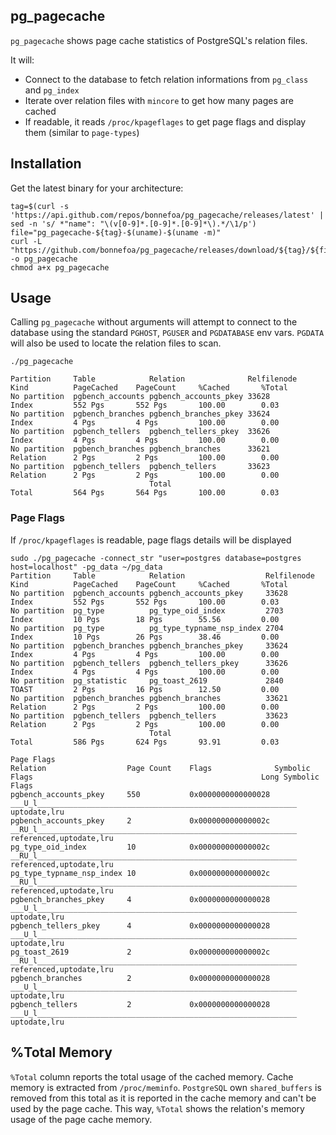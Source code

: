 ## pg_pagecache

`pg_pagecache` shows page cache statistics of PostgreSQL's relation files.

It will:
- Connect to the database to fetch relation informations from `pg_class` and `pg_index`
- Iterate over relation files with `mincore` to get how many pages are cached
- If readable, it reads `/proc/kpageflages` to get page flags and display them (similar to `page-types`)

## Installation

Get the latest binary for your architecture:
```
tag=$(curl -s 'https://api.github.com/repos/bonnefoa/pg_pagecache/releases/latest' | sed -n 's/ *"name": "\(v[0-9]*.[0-9]*.[0-9]*\).*/\1/p')
file="pg_pagecache-${tag}-$(uname)-$(uname -m)"
curl -L "https://github.com/bonnefoa/pg_pagecache/releases/download/${tag}/${file}" -o pg_pagecache
chmod a+x pg_pagecache
```

## Usage

Calling `pg_pagecache` without arguments will attempt to connect to the database using the standard `PGHOST`, `PGUSER` and `PGDATABASE` env vars.
`PGDATA` will also be used to locate the relation files to scan.

```
./pg_pagecache

Partition     Table            Relation              Relfilenode   Kind          PageCached    PageCount     %Cached       %Total
No partition  pgbench_accounts pgbench_accounts_pkey 33628         Index         552 Pgs       552 Pgs       100.00        0.03
No partition  pgbench_branches pgbench_branches_pkey 33624         Index         4 Pgs         4 Pgs         100.00        0.00
No partition  pgbench_tellers  pgbench_tellers_pkey  33626         Index         4 Pgs         4 Pgs         100.00        0.00
No partition  pgbench_branches pgbench_branches      33621         Relation      2 Pgs         2 Pgs         100.00        0.00
No partition  pgbench_tellers  pgbench_tellers       33623         Relation      2 Pgs         2 Pgs         100.00        0.00
                               Total                               Total         564 Pgs       564 Pgs       100.00        0.03
```

### Page Flags

If `/proc/kpageflages` is readable, page flags details will be displayed

```
sudo ./pg_pagecache -connect_str "user=postgres database=postgres host=localhost" -pg_data ~/pg_data
Partition     Table            Relation                  Relfilenode   Kind          PageCached    PageCount     %Cached       %Total
No partition  pgbench_accounts pgbench_accounts_pkey     33628         Index         552 Pgs       552 Pgs       100.00        0.03
No partition  pg_type          pg_type_oid_index         2703          Index         10 Pgs        18 Pgs        55.56         0.00
No partition  pg_type          pg_type_typname_nsp_index 2704          Index         10 Pgs        26 Pgs        38.46         0.00
No partition  pgbench_branches pgbench_branches_pkey     33624         Index         4 Pgs         4 Pgs         100.00        0.00
No partition  pgbench_tellers  pgbench_tellers_pkey      33626         Index         4 Pgs         4 Pgs         100.00        0.00
No partition  pg_statistic     pg_toast_2619             2840          TOAST         2 Pgs         16 Pgs        12.50         0.00
No partition  pgbench_branches pgbench_branches          33621         Relation      2 Pgs         2 Pgs         100.00        0.00
No partition  pgbench_tellers  pgbench_tellers           33623         Relation      2 Pgs         2 Pgs         100.00        0.00
                               Total                                   Total         586 Pgs       624 Pgs       93.91         0.03

Page Flags
Relation                  Page Count    Flags              Symbolic Flags                                                   Long Symbolic Flags
pgbench_accounts_pkey     550           0x0000000000000028 ___U_l__________________________________________________________ uptodate,lru
pgbench_accounts_pkey     2             0x000000000000002c __RU_l__________________________________________________________ referenced,uptodate,lru
pg_type_oid_index         10            0x000000000000002c __RU_l__________________________________________________________ referenced,uptodate,lru
pg_type_typname_nsp_index 10            0x000000000000002c __RU_l__________________________________________________________ referenced,uptodate,lru
pgbench_branches_pkey     4             0x0000000000000028 ___U_l__________________________________________________________ uptodate,lru
pgbench_tellers_pkey      4             0x0000000000000028 ___U_l__________________________________________________________ uptodate,lru
pg_toast_2619             2             0x000000000000002c __RU_l__________________________________________________________ referenced,uptodate,lru
pgbench_branches          2             0x0000000000000028 ___U_l__________________________________________________________ uptodate,lru
pgbench_tellers           2             0x0000000000000028 ___U_l__________________________________________________________ uptodate,lru
```

## %Total Memory

`%Total` column reports the total usage of the cached memory. Cache memory is extracted from `/proc/meminfo`.
`PostgreSQL` own `shared_buffers` is removed from this total as it is reported in the cache memory and can't be used by the page cache. 
This way, `%Total` shows the relation's memory usage of the page cache memory.
